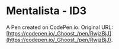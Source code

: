 # Mentalista - ID3

A Pen created on CodePen.io. Original URL: [https://codepen.io/_Ghoost_/pen/RwjzBjJ](https://codepen.io/_Ghoost_/pen/RwjzBjJ).

